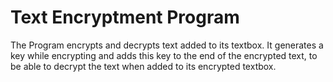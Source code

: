 # Text Encryptment Program

The Program encrypts and decrypts text added to its textbox.
It generates a key while encrypting and adds this key to the end of the encrypted text, to be able to decrypt the text when added to its encrypted textbox.
